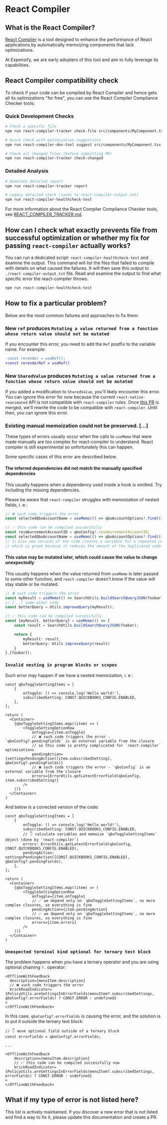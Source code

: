 # React Compiler

## What is the React Compiler?

[React Compiler](https://react.dev/learn/react-compiler) is a tool designed to enhance the performance of React applications by automatically memoizing components that lack optimizations.

At Expensify, we are early adopters of this tool and aim to fully leverage its capabilities.

## React Compiler compatibility check

To check if your code can be compiled by React Compiler and hence gets all its optimizations "for free", you can use the React Compiler Compliance Checker tools:

### Quick Development Checks

```bash
# Check a specific file
npm run react-compiler-tracker check-file src/components/MyComponent.tsx

# Quick check with optimization suggestions
npm run react-compiler-dev-tool suggest src/components/MyComponent.tsx

# Check all changed files (before submitting PR)
npm run react-compiler-tracker check-changed
```

### Detailed Analysis

```bash
# Generate detailed report
npm run react-compiler-tracker report

# Legacy detailed check (saves to react-compiler-output.txt)
npm run react-compiler-healthcheck-test
```

For more information about the React Compiler Compliance Checker tools, see [REACT_COMPILER_TRACKER.md](./REACT_COMPILER_TRACKER.md).

## How can I check what exactly prevents file from successful optimization or whether my fix for passing `react-compiler` actually works?

You can run a dedicated script: `react-compiler-healthcheck-test` and examine the output. This command will list the files that failed to compile with details on what caused the failures. It will then save this output to `./react-compiler-output.txt` file. Read and examine the output to find what specific error the react-compiler throws.

```bash
npm run react-compiler-healthcheck-test
```

## How to fix a particular problem?

Below are the most common failures and approaches to fix them:

### New `ref` produces `Mutating a value returned from a function whose return value should not be mutated`

If you encounter this error, you need to add the `Ref` postfix to the variable name. For example:

```diff
-const rerender = useRef();
+const rerenderRef = useRef()
```

### New `SharedValue` produces `Mutating a value returned from a function whose return value should not be mutated`

If you added a modification to `SharedValue`, you'll likely encounter this error. You can ignore this error for now because the current `react-native-reanimated` API is not compatible with `react-compiler` rules. Once [this PR](https://github.com/software-mansion/react-native-reanimated/pull/6312) is merged, we'll rewrite the code to be compatible with `react-compiler`. Until then, you can ignore this error.

### Existing manual memoization could not be preserved. [...]

These types of errors usually occur when the calls to `useMemo` that were made manually are too complex for react-compiler to understand. React compiler is still experimental so unfortunately this can happen.

Some specific cases of this error are described below.

#### The inferred dependencies did not match the manually specified dependencies

This usually happens when a dependency used inside a hook is omitted. Try including the missing dependencies.

Please be aware that `react-compiler` struggles with memoization of nested fields, i. e.:

```ts
// ❌ such code triggers the error
const selectedQboAccountName = useMemo(() => qboAccountOptions?.find(({id}) => id === qboConfig?.reimbursementAccountID)?.name, [qboAccountOptions, qboConfig?.reimbursementAccountID]);

// ✅ this code can be compiled successfully
const reimbursementAccountID = qboConfig?.reimbursementAccountID;
const selectedQboAccountName = useMemo(() => qboAccountOptions?.find(({id}) => id === reimbursementAccountID)?.name, [qboAccountOptions, reimbursementAccountID]);
// 👍 also new version of the code creates a variable for a repeated code
// which is great because it reduces the amount of the duplicated code
```

#### This value may be mutated later, which could cause the value to change unexpectedly

This usually happens when the value returned from `useMemo` is later passed to some other function, and `react-compiler` doesn't know if the value will stay stable or be mutated.

```ts
// ❌ such code triggers the error
const myResult = useMemo(() => SearchUtils.buildSearchQueryJSON(foobar), [foobar]);
// [...] some other code
const betterQuery = Utils.improveQuery(myResult);

// ✅ this code can be compiled successfully
const {myResult, betterQuery} = useMemo(() => {
    const result = SearchUtils.buildSearchQueryJSON(foobar);

    return {
        myResult: result,
        betterQuery: Utils.improveQuery(result)
    }
},[foobar]);
```

### `Invalid nesting in program blocks or scopes`

Such error may happen if we have a nested memoization, i. e.:

```tsx
const qboToggleSettingItems = [
    {
        onToggle: () => console.log('Hello world!'),
        subscribedSetting: CONST.QUICKBOOKS_CONFIG.ENABLED,
    },
];

return (
  <Container>
    {qboToggleSettingItems.map((item) => (
        <ToggleSettingOptionRow
            onToggle={item.onToggle}
            // ❌ such code triggers the error - `qboConfig?.pendingFields` is an external variable from the closure
            // so this code is pretty complicated for `react-compiler` optimizations
            pendingAction={settingsPendingAction([item.subscribedSetting], qboConfig?.pendingFields)}
            // ❌ such code triggers the error - `qboConfig` is an external variable from the closure
            errors={ErrorUtils.getLatestErrorField(qboConfig, item.subscribedSetting)}
        />
    ))}
  </Container>
)
```

And below is a corrected version of the code:

```tsx
const qboToggleSettingItems = [
    {
        onToggle: () => console.log('Hello world!'),
        subscribedSetting: CONST.QUICKBOOKS_CONFIG.ENABLED,
        // 👇 calculate variables and memoize `qboToggleSettingItems` object (done by `react-compiler`)
        errors: ErrorUtils.getLatestErrorField(qboConfig, CONST.QUICKBOOKS_CONFIG.ENABLED),
        pendingAction: settingsPendingAction([CONST.QUICKBOOKS_CONFIG.ENABLED], qboConfig?.pendingFields),
    },
];

return (
  <Container>
    {qboToggleSettingItems.map((item) => (
        <ToggleSettingOptionRow
            onToggle={item.onToggle}
            // ✅ we depend only on `qboToggleSettingItems`, no more complex closures, so everything is fine
            pendingAction={item.pendingAction}
            // ✅ we depend only on `qboToggleSettingItems`, no more complex closures, so everything is fine
            errors={item.errors}
        />
    ))}
  </Container>
)
```

### `Unexpected terminal kind optional for ternary test block`

The problem happens when you have a ternary operator and you are using optional chaining `?.` operator:

```tsx
<OfflineWithFeedback
  description={menuItem.description}
  // ❌ such code triggers the error
  brickRoadIndicator={PolicyUtils.areSettingsInErrorFields(menuItem?.subscribedSettings, qboConfig?.errorFields) ? CONST.ERROR : undefined}
>
</OfflineWithFeedback>
```

In this case, `qboConfig?.errorFields` is causing the error, and the solution is to put it outside the ternary test block:

```tsx
// 👇 move optional field outside of a ternary block
const errorFields = qboConfig?.errorFields;

...

<OfflineWithFeedback
    description={menuItem.description}
    // ✅ this code can be compiled successfully now
    brickRoadIndicator={PolicyUtils.areSettingsInErrorFields(menuItem?.subscribedSettings, errorFields) ? CONST.ERROR : undefined}
>
</OfflineWithFeedback>
```

## What if my type of error is not listed here?

This list is actively maintained. If you discover a new error that is not listed and find a way to fix it, please update this documentation and create a PR.
